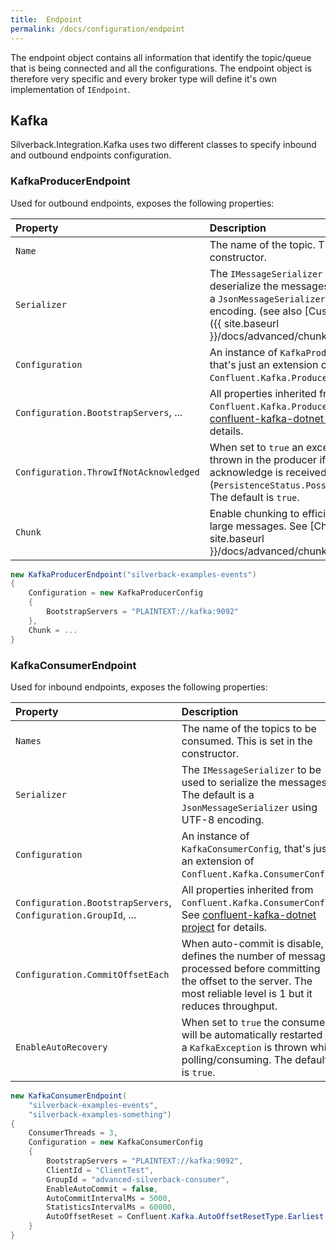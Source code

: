 ```yaml
---
title:  Endpoint
permalink: /docs/configuration/endpoint
---
```


The endpoint object contains all information that identify the topic/queue that is being connected and all the configurations. The endpoint object is therefore very specific and every broker type will define it's own implementation of `IEndpoint`.

## Kafka

Silverback.Integration.Kafka uses two different classes to specify inbound and outbound endpoints configuration.

### KafkaProducerEndpoint

Used for outbound endpoints, exposes the following properties:

Property | Description
:-- | :--
`Name` | The name of the topic. This is set in the constructor.
`Serializer` | The `IMessageSerializer` to be used to deserialize the messages. The default is a `JsonMessageSerializer` using UTF-8 encoding. (see also [Custom Serializer]({{ site.baseurl }}/docs/advanced/chunking))
`Configuration` | An instance of `KafkaProducerConfig`, that's just an extension of `Confluent.Kafka.ProducerConfig`.
`Configuration.BootstrapServers`, ...| All properties inherited from `Confluent.Kafka.ProducerConfig`. See [confluent-kafka-dotnet project](https://github.com/confluentinc/confluent-kafka-dotnet) for details.
`Configuration.ThrowIfNotAcknowledged` | When set to `true` an exception will be thrown in the producer if no acknowledge is received by the broker (`PersistenceStatus.PossiblyPersisted`). The default is `true`.
`Chunk` | Enable chunking to efficiently deal with large messages. See [Chunking]({{ site.baseurl }}/docs/advanced/chunking) for details.

```c#
new KafkaProducerEndpoint("silverback-examples-events")
{
    Configuration = new KafkaProducerConfig
    {
        BootstrapServers = "PLAINTEXT://kafka:9092"
    },
    Chunk = ...
}
```

### KafkaConsumerEndpoint

Used for inbound endpoints, exposes the following properties:

Property | Description
:-- | :--
`Names` | The name of the topics to be consumed. This is set in the constructor.
`Serializer` | The `IMessageSerializer` to be used to serialize the messages. The default is a `JsonMessageSerializer` using UTF-8 encoding.
`Configuration` | An instance of `KafkaConsumerConfig`, that's just an extension of `Confluent.Kafka.ConsumerConfig`.
`Configuration.BootstrapServers`, `Configuration.GroupId`, ...| All properties inherited from `Confluent.Kafka.ConsumerConfig`. See [confluent-kafka-dotnet project](https://github.com/confluentinc/confluent-kafka-dotnet) for details.
`Configuration.CommitOffsetEach` | When auto-commit is disable, defines the number of message processed before committing the offset to the server. The most reliable level is 1 but it reduces throughput.
`EnableAutoRecovery` | When set to `true` the consumer will be automatically restarted if a `KafkaException` is thrown while polling/consuming. The default is `true`.

```c#
new KafkaConsumerEndpoint(
    "silverback-examples-events", 
    "silverback-examples-something")
{
    ConsumerThreads = 3,
    Configuration = new KafkaConsumerConfig
    {
        BootstrapServers = "PLAINTEXT://kafka:9092",
        ClientId = "ClientTest",
        GroupId = "advanced-silverback-consumer",
        EnableAutoCommit = false,
        AutoCommitIntervalMs = 5000,
        StatisticsIntervalMs = 60000,
        AutoOffsetReset = Confluent.Kafka.AutoOffsetResetType.Earliest
    }
}
```